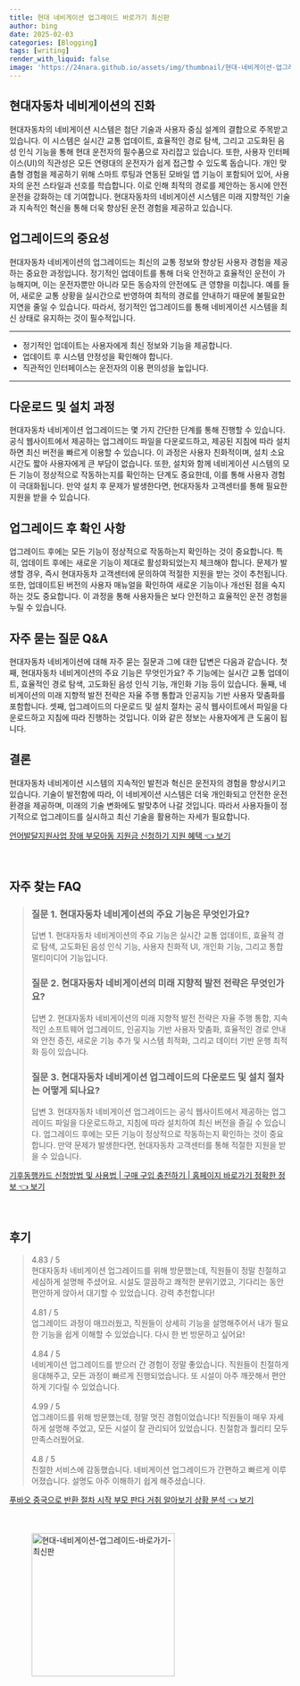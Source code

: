 ```yaml
---
title: 현대 네비게이션 업그레이드 바로가기 최신판
author: bing
date: 2025-02-03
categories: [Blogging]
tags: [writing]
render_with_liquid: false
image: 'https://24nara.github.io/assets/img/thumbnail/현대-네비게이션-업그레이드-바로가기-최신판.webp'
---
```



<h2 id='현대자동차_네비게이션_진화'>현대자동차 네비게이션의 진화</h2>

<p>현대자동차의 네비게이션 시스템은 첨단 기술과 사용자 중심 설계의 결합으로 주목받고 있습니다. 이 시스템은 실시간 교통 업데이트, 효율적인 경로 탐색, 그리고 고도화된 음성 인식 기능을 통해 현대 운전자의 필수품으로 자리잡고 있습니다. 또한, 사용자 인터페이스(UI)의 직관성은 모든 연령대의 운전자가 쉽게 접근할 수 있도록 돕습니다. 개인 맞춤형 경험을 제공하기 위해 스마트 루팅과 연동된 모바일 앱 기능이 포함되어 있어, 사용자의 운전 스타일과 선호를 학습합니다. 이로 인해 최적의 경로를 제안하는 동시에 안전 운전을 강화하는 데 기여합니다. 현대자동차의 네비게이션 시스템은 미래 지향적인 기술과 지속적인 혁신을 통해 더욱 향상된 운전 경험을 제공하고 있습니다.</p>

<h2 id='업그레이드_중요성'>업그레이드의 중요성</h2>

<p>현대자동차 네비게이션의 업그레이드는 최신의 교통 정보와 향상된 사용자 경험을 제공하는 중요한 과정입니다. 정기적인 업데이트를 통해 더욱 안전하고 효율적인 운전이 가능해지며, 이는 운전자뿐만 아니라 모든 동승자의 안전에도 큰 영향을 미칩니다. 예를 들어, 새로운 교통 상황을 실시간으로 반영하여 최적의 경로를 안내하기 때문에 불필요한 지연을 줄일 수 있습니다. 따라서, 정기적인 업그레이드를 통해 네비게이션 시스템을 최신 상태로 유지하는 것이 필수적입니다.</p>

<hr />

<ul>
    <li>정기적인 업데이트는 사용자에게 최신 정보와 기능을 제공합니다.</li>
    <li>업데이트 후 시스템 안정성을 확인해야 합니다.</li>
    <li>직관적인 인터페이스는 운전자의 이용 편의성을 높입니다.</li>
</ul>

<hr />

<h2 id='다운로드_설치_과정'>다운로드 및 설치 과정</h2>

<p>현대자동차 네비게이션 업그레이드는 몇 가지 간단한 단계를 통해 진행할 수 있습니다. 공식 웹사이트에서 제공하는 업그레이드 파일을 다운로드하고, 제공된 지침에 따라 설치하면 최신 버전을 빠르게 이용할 수 있습니다. 이 과정은 사용자 친화적이며, 설치 소요 시간도 짧아 사용자에게 큰 부담이 없습니다. 또한, 설치와 함께 네비게이션 시스템의 모든 기능이 정상적으로 작동하는지를 확인하는 단계도 중요한데, 이를 통해 사용자 경험이 극대화됩니다. 만약 설치 후 문제가 발생한다면, 현대자동차 고객센터를 통해 필요한 지원을 받을 수 있습니다.</p>

<h2 id='업그레이드_후_확인사항'>업그레이드 후 확인 사항</h2>

<p>업그레이드 후에는 모든 기능이 정상적으로 작동하는지 확인하는 것이 중요합니다. 특히, 업데이트 후에는 새로운 기능이 제대로 활성화되었는지 체크해야 합니다. 문제가 발생할 경우, 즉시 현대자동차 고객센터에 문의하여 적절한 지원을 받는 것이 추천됩니다. 또한, 업데이트된 버전의 사용자 매뉴얼을 확인하여 새로운 기능이나 개선된 점을 숙지하는 것도 중요합니다. 이 과정을 통해 사용자들은 보다 안전하고 효율적인 운전 경험을 누릴 수 있습니다.</p>

<h2 id='자주_묻는_질문'>자주 묻는 질문 Q&A</h2>

<p>현대자동차 네비게이션에 대해 자주 묻는 질문과 그에 대한 답변은 다음과 같습니다. 첫째, 현대자동차 네비게이션의 주요 기능은 무엇인가요? 주 기능에는 실시간 교통 업데이트, 효율적인 경로 탐색, 고도화된 음성 인식 기능, 개인화 기능 등이 있습니다. 둘째, 네비게이션의 미래 지향적 발전 전략은 자율 주행 통합과 인공지능 기반 사용자 맞춤화를 포함합니다. 셋째, 업그레이드의 다운로드 및 설치 절차는 공식 웹사이트에서 파일을 다운로드하고 지침에 따라 진행하는 것입니다. 이와 같은 정보는 사용자에게 큰 도움이 됩니다.</p>

<h2 id='결론'>결론</h2>

<p>현대자동차 네비게이션 시스템의 지속적인 발전과 혁신은 운전자의 경험을 향상시키고 있습니다. 기술이 발전함에 따라, 이 네비게이션 시스템은 더욱 개인화되고 안전한 운전 환경을 제공하며, 미래의 기술 변화에도 발맞추어 나갈 것입니다. 따라서 사용자들이 정기적으로 업그레이드를 실시하고 최신 기술을 활용하는 자세가 필요합니다.</p>


<p><a class="click-button" title="언어발달지원사업 장애 부모아동 지원금 신청하기 지원 혜택" href="https://24nara.github.io/posts/%EC%96%B8%EC%96%B4%EB%B0%9C%EB%8B%AC%EC%A7%80%EC%9B%90%EC%82%AC%EC%97%85-%EC%9E%A5%EC%95%A0-%EB%B6%80%EB%AA%A8%EC%95%84%EB%8F%99-%EC%A7%80%EC%9B%90%EA%B8%88-%EC%8B%A0%EC%B2%AD%ED%95%98%EA%B8%B0-%EC%A7%80%EC%9B%90-%ED%98%9C%ED%83%9D/" rel="dofollow">언어발달지원사업 장애 부모아동 지원금 신청하기 지원 혜택 👈 보기</a></p><br>
<h2 id='자주_찾는_FAQ'>자주 찾는 FAQ</h2>
<div itemscope="" itemtype="https://schema.org/FAQPage"> 
<blockquote> 
<div itemscope="" itemprop="mainEntity" itemtype="https://schema.org/Question"> 
<h3 itemprop="name">질문 1. 현대자동차 네비게이션의 주요 기능은 무엇인가요?</h3> 
<div itemscope="" itemprop="acceptedAnswer" itemtype="https://schema.org/Answer"> 
<span itemprop="text"> 
<p>답변 1. 현대자동차 네비게이션의 주요 기능은 실시간 교통 업데이트, 효율적 경로 탐색, 고도화된 음성 인식 기능, 사용자 친화적 UI, 개인화 기능, 그리고 통합 멀티미디어 기능입니다.</p> 
</span> 
</div> 
</div> 

<div itemscope="" itemprop="mainEntity" itemtype="https://schema.org/Question"> 
<h3 itemprop="name">질문 2. 현대자동차 네비게이션의 미래 지향적 발전 전략은 무엇인가요?</h3> 
<div itemscope="" itemprop="acceptedAnswer" itemtype="https://schema.org/Answer"> 
<span itemprop="text"> 
<p>답변 2. 현대자동차 네비게이션의 미래 지향적 발전 전략은 자율 주행 통합, 지속적인 소프트웨어 업그레이드, 인공지능 기반 사용자 맞춤화, 효율적인 경로 안내와 안전 증진, 새로운 기능 추가 및 시스템 최적화, 그리고 데이터 기반 운행 최적화 등이 있습니다.</p> 
</span> 
</div> 
</div> 

<div itemscope="" itemprop="mainEntity" itemtype="https://schema.org/Question"> 
<h3 itemprop="name">질문 3. 현대자동차 네비게이션 업그레이드의 다운로드 및 설치 절차는 어떻게 되나요?</h3> 
<div itemscope="" itemprop="acceptedAnswer" itemtype="https://schema.org/Answer"> 
<span itemprop="text"> 
<p>답변 3. 현대자동차 네비게이션 업그레이드는 공식 웹사이트에서 제공하는 업그레이드 파일을 다운로드하고, 지침에 따라 설치하여 최신 버전을 즐길 수 있습니다. 업그레이드 후에는 모든 기능이 정상적으로 작동하는지 확인하는 것이 중요합니다. 만약 문제가 발생한다면, 현대자동차 고객센터를 통해 적절한 지원을 받을 수 있습니다.</p> 
</span> 
</div> 
</div> 
</blockquote> 
</div>
<p><a class="click-button" title="기후동행카드 신청방법 및 사용법 | 구매 구입 충전하기 | 홈페이지 바로가기 정확한 정보" href="https://24nara.github.io/posts/%EA%B8%B0%ED%9B%84%EB%8F%99%ED%96%89%EC%B9%B4%EB%93%9C-%EC%8B%A0%EC%B2%AD%EB%B0%A9%EB%B2%95-%EB%B0%8F-%EC%82%AC%EC%9A%A9%EB%B2%95-%EA%B5%AC%EB%A7%A4-%EA%B5%AC%EC%9E%85-%EC%B6%A9%EC%A0%84%ED%95%98%EA%B8%B0-%ED%99%88%ED%8E%98%EC%9D%B4%EC%A7%80-%EB%B0%94%EB%A1%9C%EA%B0%80%EA%B8%B0-%EC%A0%95%ED%99%95%ED%95%9C-%EC%A0%95%EB%B3%B4/" rel="dofollow">기후동행카드 신청방법 및 사용법 | 구매 구입 충전하기 | 홈페이지 바로가기 정확한 정보 👈 보기</a></p><br>
<h2 id='후기'>후기</h2>
<div itemscope itemtype="https://schema.org/Product">
  <blockquote>
  <div itemprop="review" itemscope itemtype="https://schema.org/Review">
      <div itemprop="reviewRating" itemscope itemtype="https://schema.org/Rating"> <span itemprop="ratingValue">4.83</span> / <span itemprop="bestRating">5</span> </div>
      <span itemprop="reviewBody">현대자동차 네비게이션 업그레이드를 위해 방문했는데, 직원들이 정말 친절하고 세심하게 설명해 주셨어요. 시설도 깔끔하고 쾌적한 분위기였고, 기다리는 동안 편안하게 앉아서 대기할 수 있었습니다. 강력 추천합니다!</span>
  </div>
  <br>
  <div itemprop="review" itemscope itemtype="https://schema.org/Review">
      <div itemprop="reviewRating" itemscope itemtype="https://schema.org/Rating"> <span itemprop="ratingValue">4.81</span> / <span itemprop="bestRating">5</span> </div>
      <span itemprop="reviewBody">업그레이드 과정이 매끄러웠고, 직원들이 상세히 기능을 설명해주어서 내가 필요한 기능을 쉽게 이해할 수 있었습니다. 다시 한 번 방문하고 싶어요!</span>
  </div>
  <br>
  <div itemprop="review" itemscope itemtype="https://schema.org/Review">
      <div itemprop="reviewRating" itemscope itemtype="https://schema.org/Rating"> <span itemprop="ratingValue">4.84</span> / <span itemprop="bestRating">5</span> </div>
      <span itemprop="reviewBody">네비게이션 업그레이드를 받으러 간 경험이 정말 좋았습니다. 직원들이 친절하게 응대해주고, 모든 과정이 빠르게 진행되었습니다. 또 시설이 아주 깨끗해서 편안하게 기다릴 수 있었습니다.</span>
  </div>
  <br>
  <div itemprop="review" itemscope itemtype="https://schema.org/Review">
      <div itemprop="reviewRating" itemscope itemtype="https://schema.org/Rating"> <span itemprop="ratingValue">4.99</span> / <span itemprop="bestRating">5</span> </div>
      <span itemprop="reviewBody">업그레이드를 위해 방문했는데, 정말 멋진 경험이었습니다! 직원들이 매우 자세하게 설명해 주었고, 모든 시설이 잘 관리되어 있었습니다. 친절함과 퀄리티 모두 만족스러웠어요.</span>
  </div>
  <br>
  <div itemprop="review" itemscope itemtype="https://schema.org/Review">
      <div itemprop="reviewRating" itemscope itemtype="https://schema.org/Rating"> <span itemprop="ratingValue">4.8</span> / <span itemprop="bestRating">5</span> </div>
      <span itemprop="reviewBody">친절한 서비스에 감동했습니다. 네비게이션 업그레이드가 간편하고 빠르게 이루어졌습니다. 설명도 아주 이해하기 쉽게 해주셨습니다.</span>
  </div>
  </blockquote>
</div>
<p><a class="click-button" title="푸바오 중국으로 반환 절차 시작 부모 판다 거취 알아보기 상황 분석" href="https://24nara.github.io/posts/%ED%91%B8%EB%B0%94%EC%98%A4-%EC%A4%91%EA%B5%AD%EC%9C%BC%EB%A1%9C-%EB%B0%98%ED%99%98-%EC%A0%88%EC%B0%A8-%EC%8B%9C%EC%9E%91-%EB%B6%80%EB%AA%A8-%ED%8C%90%EB%8B%A4-%EA%B1%B0%EC%B7%A8-%EC%95%8C%EC%95%84%EB%B3%B4%EA%B8%B0-%EC%83%81%ED%99%A9-%EB%B6%84%EC%84%9D/" rel="dofollow">푸바오 중국으로 반환 절차 시작 부모 판다 거취 알아보기 상황 분석 👈 보기</a></p><br>
<figure class="image"><img src="https://24nara.github.io/assets/img/thumbnail/현대-네비게이션-업그레이드-바로가기-최신판.webp" alt="현대-네비게이션-업그레이드-바로가기-최신판" width="256" height="256"></figure>